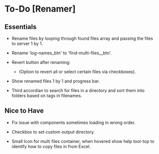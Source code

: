 # To-Do [Renamer]

## Essentials

- Rename files by looping through found files array and passing the files to server 1 by 1.

- Rename 'log-names_btn' to 'find-multi-files__btn'.

- Revert button after renaming:<br>
  - (Option to revert all or select certain files via checkboxes).

- Show renamed files 1 by 1 and progress bar.

- Third accordian to search for files in a directory and sort them into folders based on tags in filenames.

## Nice to Have

- Fix issue with components sometimes loading in wrong order.

- Checkbox to set custom output directory.

- Small Icon for multi files container, when hovered show help tool-top to identify how to copy files in from Excel.
